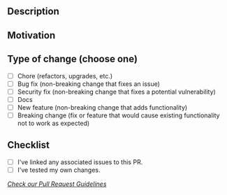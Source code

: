 ## Description

<!--- Please edit this to include a summary of the change (what). -->
<!--- Include screenshots if you modify the UI. -->

## Motivation
<!--- Please edit this to include the reason why we are making this change. -->

## Type of change (choose one)
- [ ] Chore (refactors, upgrades, etc.)
- [ ] Bug fix (non-breaking change that fixes an issue)
- [ ] Security fix (non-breaking change that fixes a potential vulnerability)
- [ ] Docs
- [ ] New feature (non-breaking change that adds functionality)
- [ ] Breaking change (fix or feature that would cause existing functionality not to work as expected)

## Checklist
- [ ] I've linked any associated issues to this PR.
- [ ] I've tested my own changes.

*[Check our Pull Request Guidelines](https://github.com/khulnasoft/inngest/blob/main/docs/PULL_REQUEST_GUIDELINES.md)*
